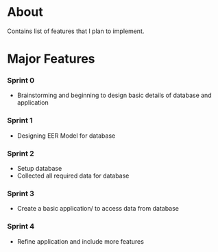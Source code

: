 # About
Contains list of features that I plan to implement.

# Major Features
### Sprint 0
- Brainstorming and beginning to design basic details of database and application

### Sprint 1
- Designing EER Model for database

### Sprint 2
- Setup database
- Collected all required data for database

### Sprint 3
- Create a basic application/ to access data from database

### Sprint 4
- Refine application and include more features